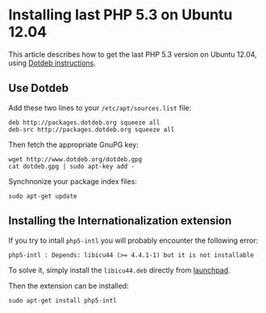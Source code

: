 # Installing last PHP 5.3 on Ubuntu 12.04

This article describes how to get the last PHP 5.3 version on Ubuntu 12.04,
using [Dotdeb instructions](http://www.dotdeb.org/instructions/).

## Use Dotdeb

Add these two lines to your `/etc/apt/sources.list` file:

    deb http://packages.dotdeb.org squeeze all
    deb-src http://packages.dotdeb.org squeeze all

Then fetch the appropriate GnuPG key:

    wget http://www.dotdeb.org/dotdeb.gpg
    cat dotdeb.gpg | sudo apt-key add -

Synchnonize your package index files:

    sudo apt-get update

## Installing the Internationalization extension

If you try to intall `php5-intl` you will probably encounter
the following error:

    php5-intl : Depends: libicu44 (>= 4.4.1-1) but it is not installable

To solve it, simply install the `libicu44.deb` directly from
[launchpad](https://launchpad.net/ubuntu/precise/+package/libicu44).

Then the extension can be installed:

    sudo apt-get install php5-intl
